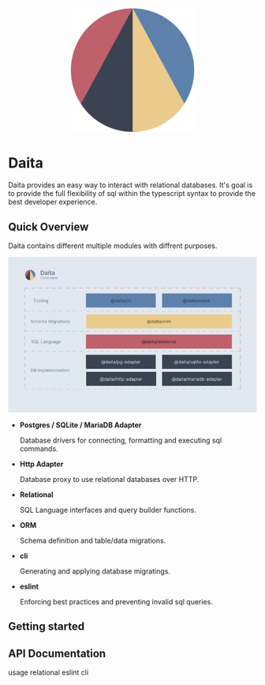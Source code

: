 <h1 align="center">
  <a href="https://daita.ch"><img src="assets/logo.svg" alt="daita" width="250"></a>
</h1>

# Daita

Daita provides an easy way to interact with relational databases. 
It's goal is to provide the full flexibility of sql within the typescript syntax to provide the best developer experience.

## Quick Overview
Daita contains different multiple modules with diffrent purposes.

![Daita overview](assets/daita-overview.png)

- **Postgres / SQLite / MariaDB Adapter**

  Database drivers for connecting, formatting and executing sql commands.
- **Http Adapter**

  Database proxy to use relational databases over HTTP.
- **Relational**

  SQL Language interfaces and query builder functions.
- **ORM**

  Schema definition and table/data migrations.
- **cli**

  Generating and applying database migratings.
- **eslint**
  
  Enforcing best practices and preventing invalid sql queries.


## Getting started

## API Documentation

usage
relational
eslint
cli